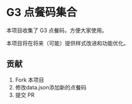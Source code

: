 # G3 点餐码集合

本项目收集了 G3 点餐码，方便大家使用。

本项目将在将来（可能）提供样式改进和功能优化。

## 贡献

1. Fork 本项目
2. 修改data.json添加新的点餐码
3. 提交 PR